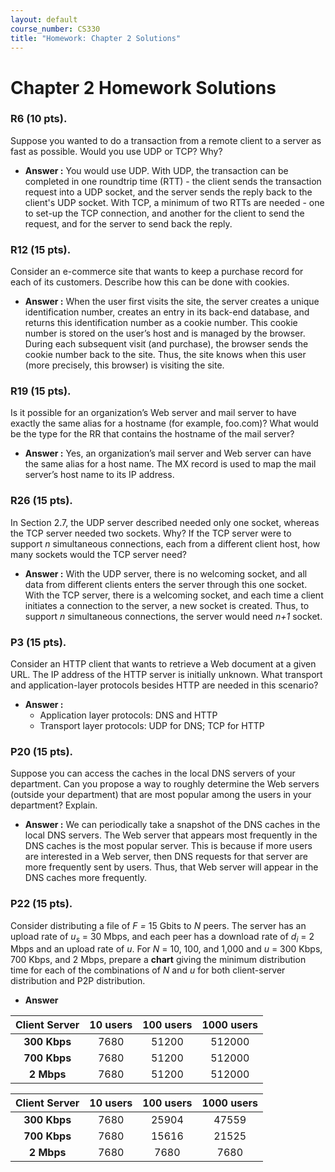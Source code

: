 ```yaml
---
layout: default
course_number: CS330
title: "Homework: Chapter 2 Solutions"
---
```


# Chapter 2 Homework Solutions

### R6 (10 pts).
Suppose you wanted to do a transaction from a remote client to a server as fast as possible. Would you use UDP or TCP? Why?
  - **Answer :**
 You would use UDP. With UDP, the transaction can be completed in one roundtrip time (RTT) - the client sends the transaction request into a UDP socket, and the server sends the reply back to the client's UDP socket. With TCP, a minimum of two RTTs are needed - one to set-up the TCP connection, and another for the client to send the request, and for the server to send back the reply.

### R12 (15 pts).
Consider an e-commerce site that wants to keep a purchase record for each of its customers. Describe how this can be done with cookies.
  - **Answer :**
  When the user first visits the site, the server creates a unique identification number, creates an entry in its back-end database, and returns this identification number as a cookie number. This cookie number is stored on the user’s host and is managed by the browser. During each subsequent visit (and purchase), the browser sends the cookie number back to the site. Thus, the site knows when this user (more precisely, this browser) is visiting the site.

### R19 (15 pts).
Is it possible for an organization’s Web server and mail server to have exactly the same alias for a hostname (for example, foo.com)? What would be the type for the RR that contains the hostname of the mail server?
  - **Answer :**
  Yes, an organization’s mail server and Web server can have the same alias for a host name. The MX record is used to map the mail server’s host name to its IP address.

### R26 (15 pts).
In Section 2.7, the UDP server described needed only one socket, whereas the TCP server needed two sockets. Why? If the TCP server were to support _n_ simultaneous connections, each from a different client host, how many sockets would the TCP server need?
  - **Answer :**
  With the UDP server, there is no welcoming socket, and all data from different clients enters the server through this one socket. With the TCP server, there is a welcoming socket, and each time a client initiates a connection to the server, a new socket is created. Thus, to support _n_ simultaneous connections, the server would need _n+1_ socket.

### P3 (15 pts).
Consider an HTTP client that wants to retrieve a Web document at a given URL. The IP address of the HTTP server is initially unknown. What transport and application-layer protocols besides HTTP are needed in this scenario?
  - **Answer :**
    - Application layer protocols: DNS and HTTP
    - Transport layer protocols: UDP for DNS; TCP for HTTP

### P20 (15 pts).
Suppose you can access the caches in the local DNS servers of your department. Can you propose a way to roughly determine the Web servers (outside your department) that are most popular among the users in your department? Explain.
  - **Answer :**
  We can periodically take a snapshot of the DNS caches in the local DNS servers. The Web server that appears most frequently in the DNS caches is the most popular server. This is because if more users are interested in a Web server, then DNS requests for that server are more frequently sent by users. Thus, that Web server will appear in the DNS caches more frequently.

### P22 (15 pts).
Consider distributing a file of _F =_ 15 Gbits to _N_ peers. The server has an upload rate of _u<sub>s</sub>_ = 30 Mbps, and each peer has a download rate of _d<sub>i</sub>_ = 2 Mbps and an upload rate of _u_.
For _N_ = 10, 100, and 1,000 and _u_ = 300 Kbps, 700 Kbps, and 2 Mbps, prepare a **chart** giving the minimum distribution time for each of the combinations of _N_ and _u_ for both client-server distribution and P2P distribution.

 - **Answer**

Client Server | 10 users| 100 users| 1000 users  
:-----:|:-----:|:-----:|:-----:
**300 Kbps**|7680|51200|512000
**700 Kbps**|7680|51200|512000
**2 Mbps**|7680|51200|512000

Client Server | 10 users| 100 users| 1000 users
:-----:|:-----:|:-----:|:-----:
**300 Kbps**|7680|25904|47559
**700 Kbps**|7680|15616|21525
**2 Mbps**|7680|7680|7680

